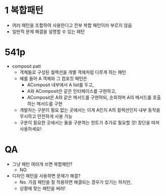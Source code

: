# 1 복합패턴
- 여러 패턴을 조합하여 사용한다고 전부 복합 패턴이라 부르지 않음
- 일반적 문제 해결을 설명할 수 있는 패턴

# 541p
- composit patt
  - 객체들로 구성된 컬렉션을 개별 객체처럼 다루게 하는 패턴
  - 예를 들어 A 객체와 그 컴포짓 패턴은
    - AComposit 내부에서 A list를 두고,
    - A와 AComposit은 같은 인터페이스를 구현하고,
    - AComposit은 A와 같은 메서드를 구현하되, 순회하며 A의 메서드를 호출하는 메서드를 구현
  - 개발자는 구분이 필요 없는 곳에서는 이게 A인지 A의 컬렉션인지 내부 동작을 무시하고 안전하게 사용 가능
  - 구분이 필요한 곳에서는 둘을 구분하는 힌트가 추가로 필요할 것! 장단을 따져 사용하세요!

# QA
- 그냥 패턴 여러개 쓰면 복합패턴?
  - NO
- 디자인 패턴을 사용하면 문제가 해결?
  - No. 가끔 패턴을 잘 적용하면 해결되는 경우가 있기는 하지만, 
  - 상황에 맞는 패턴을 써라!
